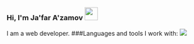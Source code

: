 ### Hi, I'm Ja'far A'zamov <img src="https://i.giphy.com/media/gM5qFksULw54NMWyry/giphy.webp" width="30px">
I am a web developer.
###Languages and tools I work with:
<code><img src="https://assets.stickpng.com/images/5847f5bdcef1014c0b5e489c.png"> </code>

